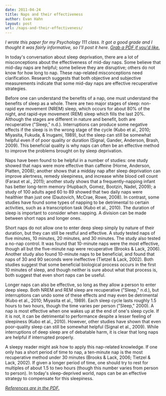 ```yaml
---
date: 2011-04-24
title: Naps and their effectiveness
author: Evan Hahn
layout: post
url: /naps-and-their-effectiveness/
---
```


_I wrote this paper for my Psychology 111 class. It got a good grade and I thought it was fairly informative, so I'll post it here. [Grab a PDF if you'd like.][1]_

In today's conversation about sleep deprivation, there are a lot of misconceptions about the effectiveness of mid-day naps. Some believe that mid-day naps are helpful; some believe they are disruptive; others do not know for how long to nap. These nap-related misconceptions need clarification. Research suggests that both objective and subjective measurements indicate that some mid-day naps are effective recuperative strategies.

Before one can understand the benefits of a nap, one must understand the benefits of sleep as a whole. There are two major stages of sleep: non-rapid eye movement (NREM) sleep, which occurs for about 80% of the night, and rapid-eye movement (REM) sleep which fills the last 20%. Although the stages are different in nature and benefit, both are recuperative ("Sleep," n.d.). Interruptions can produce some negative effects if the sleep is in the wrong stage of the cycle (Kubo et al., 2010; Miyasita, Fukuda, & Inugami, 1989), but the sleep can still be somewhat helpful even if of poor quality or duration (Signal, Gander, Anderson, Brash, 2009). This beneficial quality is why naps can often be an effective method to improve the problems brought on by sleep deprivation.

Naps have been found to be helpful in a number of studies: one study showed that naps were more effective than caffeine (Horne, Anderson, Platten, 2008); another shows that a midday nap after sleep deprivation can improve alertness, remedy sleepiness, and increase white blood cell count (Faraut et al., 2011); another study shows that a frequently-napping infant has better long-term memory (Hupbach, Gomez, Bootzin, Nadel, 2009); a study of 100 adults aged 60 to 89 showed that two daily naps were healthier than just one (Dautovich, McCrae, Rowe, 2008). In contrast, some studies have found some types of napping to be detrimental to certain activities, such as a transcription task (Kubo et al., 2010). The duration of sleep is important to consider when napping. A division can be made between short naps and longer ones.

Short naps do not allow one to enter deep sleep simply by nature of their duration, but they can still be restful and effective. A study tested naps of five minutes, 10 minutes, 20 minutes, and 30 minutes. The study also tested a no-nap control. It was found that 10-minute naps were the most effective, though all but the five-minute nap were recuperative (Brooks & Lack, 2006). Another study also found 10-minute naps to be beneficial, and found that naps of 30 and 90 seconds were ineffective (Tietzel & Lack, 2002). Both studies suggest that some beneficial biological process occurs in the first 10 minutes of sleep, and though neither is sure about what that process is, both suggest that even short naps can be useful.

Longer naps can also be effective, so long as they allow a person to enter deep sleep. Both NREM and REM sleep are recuperative ("Sleep," n.d.), but interruptions can undo some of these effects and may even be detrimental (Kubo et al., 2010; Miyasita et al., 1989). Each sleep cycle lasts roughly 1.5 hours to two hours, though the time varies per person ("Sleep," 2000). A nap is most effective when one wakes up at the end of one's sleep cycle. If it is not, it can be detrimental to performance despite a lesser feeling of sleepiness (Kubo et al., 2010). However, other studies have shown that even poor-quality sleep can still be somewhat helpful (Signal et al., 2009). While interruptions of deep sleep are of debatable harm, it is clear that long naps are helpful if interrupted properly.

A sleepy reader might ask how to apply this nap-related knowledge. If one only has a short period of time to nap, a ten-minute nap is the most recuperative method under 30 minutes (Brooks & Lack, 2006; Tietzel & Lack, 2002). If given a longer period of time, one should try to rest for multiples of about 1.5 to two hours (though this number varies from person to person). In today's sleep-deprived world, naps can be an effective strategy to compensate for this sleepiness.

_[References are in the PDF.][1]_

[1]: /uploads/naps_and_their_effectiveness.pdf
